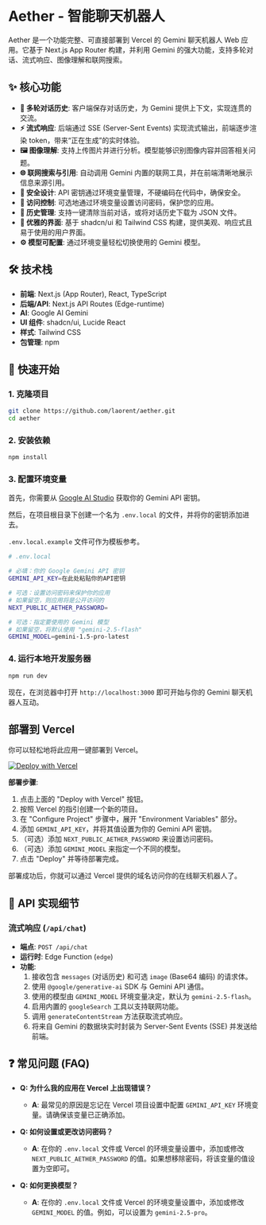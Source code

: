 # Aether - 智能聊天机器人

Aether 是一个功能完整、可直接部署到 Vercel 的 Gemini 聊天机器人 Web 应用。它基于 Next.js App Router 构建，并利用 Gemini 的强大功能，支持多轮对话、流式响应、图像理解和联网搜索。


## ✨ 核心功能

- **🤖 多轮对话历史**: 客户端保存对话历史，为 Gemini 提供上下文，实现连贯的交流。
- **⚡️ 流式响应**: 后端通过 SSE (Server-Sent Events) 实现流式输出，前端逐步渲染 token，带来“正在生成”的实时体验。
- **🖼️ 图像理解**: 支持上传图片并进行分析。模型能够识别图像内容并回答相关问题。
- **🌐 联网搜索与引用**: 自动调用 Gemini 内置的联网工具，并在前端清晰地展示信息来源引用。
- **🔐 安全设计**: API 密钥通过环境变量管理，不硬编码在代码中，确保安全。
- **🔑 访问控制**: 可选地通过环境变量设置访问密码，保护您的应用。
- **📂 历史管理**: 支持一键清除当前对话，或将对话历史下载为 JSON 文件。
- **💅 优雅的界面**: 基于 shadcn/ui 和 Tailwind CSS 构建，提供美观、响应式且易于使用的用户界面。
- **⚙️ 模型可配置**: 通过环境变量轻松切换使用的 Gemini 模型。

## 🛠️ 技术栈

- **前端**: Next.js (App Router), React, TypeScript
- **后端/API**: Next.js API Routes (Edge-runtime)
- **AI**: Google AI Gemini
- **UI 组件**: shadcn/ui, Lucide React
- **样式**: Tailwind CSS
- **包管理**: npm

## 🚀 快速开始

### 1. 克隆项目

```bash
git clone https://github.com/laorent/aether.git
cd aether
```

### 2. 安装依赖

```bash
npm install
```

### 3. 配置环境变量

首先，你需要从 [Google AI Studio](https://aistudio.google.com/app/apikey) 获取你的 Gemini API 密钥。

然后，在项目根目录下创建一个名为 `.env.local` 的文件，并将你的密钥添加进去。

`.env.local.example` 文件可作为模板参考。

```sh
# .env.local

# 必填：你的 Google Gemini API 密钥
GEMINI_API_KEY=在此处粘贴你的API密钥

# 可选：设置访问密码来保护你的应用
# 如果留空，则应用将是公开访问的
NEXT_PUBLIC_AETHER_PASSWORD=

# 可选：指定要使用的 Gemini 模型
# 如果留空，将默认使用 "gemini-2.5-flash"
GEMINI_MODEL=gemini-1.5-pro-latest
```

### 4. 运行本地开发服务器

```bash
npm run dev
```

现在，在浏览器中打开 `http://localhost:3000` 即可开始与你的 Gemini 聊天机器人互动。

## 部署到 Vercel

你可以轻松地将此应用一键部署到 Vercel。

[![Deploy with Vercel](https://vercel.com/button)](https://vercel.com/new/clone?repository-url=https%3A%2F%2Fgithub.com%2Fyour-repo%2Faether)

**部署步骤**:

1.  点击上面的 "Deploy with Vercel" 按钮。
2.  按照 Vercel 的指引创建一个新的项目。
3.  在 "Configure Project" 步骤中，展开 "Environment Variables" 部分。
4.  添加 `GEMINI_API_KEY`，并将其值设置为你的 Gemini API 密钥。
5.  （可选）添加 `NEXT_PUBLIC_AETHER_PASSWORD` 来设置访问密码。
6.  （可选）添加 `GEMINI_MODEL` 来指定一个不同的模型。
7.  点击 "Deploy" 并等待部署完成。

部署成功后，你就可以通过 Vercel 提供的域名访问你的在线聊天机器人了。

## 📝 API 实现细节

### 流式响应 (`/api/chat`)

- **端点**: `POST /api/chat`
- **运行时**: Edge Function (`edge`)
- **功能**:
  1.  接收包含 `messages` (对话历史) 和可选 `image` (Base64 编码) 的请求体。
  2.  使用 `@google/generative-ai` SDK 与 Gemini API 通信。
  3.  使用的模型由 `GEMINI_MODEL` 环境变量决定，默认为 `gemini-2.5-flash`。
  4.  启用内置的 `googleSearch` 工具以支持联网功能。
  5.  调用 `generateContentStream` 方法获取流式响应。
  6.  将来自 Gemini 的数据块实时封装为 Server-Sent Events (SSE) 并发送给前端。

## ❓ 常见问题 (FAQ)

- **Q: 为什么我的应用在 Vercel 上出现错误？**
  - **A**: 最常见的原因是忘记在 Vercel 项目设置中配置 `GEMINI_API_KEY` 环境变量。请确保该变量已正确添加。

- **Q: 如何设置或更改访问密码？**
  - **A**: 在你的 `.env.local` 文件或 Vercel 的环境变量设置中，添加或修改 `NEXT_PUBLIC_AETHER_PASSWORD` 的值。如果想移除密码，将该变量的值设置为空即可。

- **Q: 如何更换模型？**
  - **A**: 在你的 `.env.local` 文件或 Vercel 的环境变量设置中，添加或修改 `GEMINI_MODEL` 的值。例如，可以设置为 `gemini-2.5-pro`。
